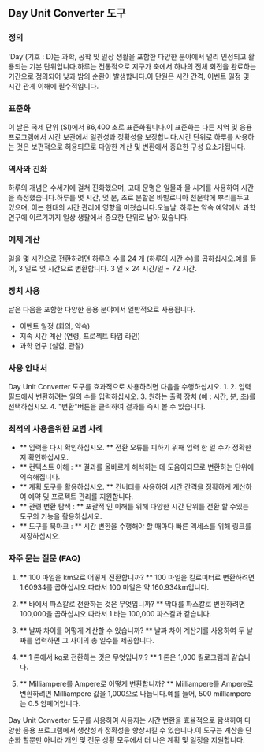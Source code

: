 ## Day Unit Converter 도구

### 정의
'Day'(기호 : D)는 과학, 공학 및 일상 생활을 포함한 다양한 분야에서 널리 인정되고 활용되는 기본 단위입니다.하루는 전통적으로 지구가 축에서 하나의 전체 회전을 완료하는 기간으로 정의되어 낮과 밤의 순환이 발생합니다.이 단원은 시간 간격, 이벤트 일정 및 시간 관계 이해에 필수적입니다.

### 표준화
이 날은 국제 단위 (SI)에서 86,400 초로 표준화됩니다.이 표준화는 다른 지역 및 응용 프로그램에서 시간 보관에서 일관성과 정확성을 보장합니다.시간 단위로 하루를 사용하는 것은 보편적으로 허용되므로 다양한 계산 및 변환에서 중요한 구성 요소가됩니다.

### 역사와 진화
하루의 개념은 수세기에 걸쳐 진화했으며, 고대 문명은 일몰과 물 시계를 사용하여 시간을 측정했습니다.하루를 몇 시간, 몇 분, 초로 분할은 바빌로니아 천문학에 뿌리를두고 있으며, 이는 현대의 시간 관리에 영향을 미쳤습니다.오늘날, 하루는 약속 예약에서 과학 연구에 이르기까지 일상 생활에서 중요한 단위로 남아 있습니다.

### 예제 계산
일을 몇 시간으로 전환하려면 하루의 수를 24 개 (하루의 시간 수)를 곱하십시오.예를 들어, 3 일로 몇 시간으로 변환합니다.
3 일 × 24 시간/일 = 72 시간.

### 장치 사용
날은 다음을 포함한 다양한 응용 분야에서 일반적으로 사용됩니다.
- 이벤트 일정 (회의, 약속)
- 지속 시간 계산 (연령, 프로젝트 타임 라인)
- 과학 연구 (실험, 관찰)

### 사용 안내서
Day Unit Converter 도구를 효과적으로 사용하려면 다음을 수행하십시오.
1.
2. 입력 필드에서 변환하려는 일의 수를 입력하십시오.
3. 원하는 출력 장치 (예 : 시간, 분, 초)를 선택하십시오.
4. "변환"버튼을 클릭하여 결과를 즉시 볼 수 있습니다.

### 최적의 사용을위한 모범 사례
- ** 입력을 다시 확인하십시오. ** 전환 오류를 피하기 위해 입력 한 일 수가 정확한지 확인하십시오.
- ** 컨텍스트 이해 : ** 결과를 올바르게 해석하는 데 도움이되므로 변환하는 단위에 익숙해집니다.
- ** 계획 도구를 활용하십시오. ** 컨버터를 사용하여 시간 간격을 정확하게 계산하여 예약 및 프로젝트 관리를 지원합니다.
- ** 관련 변환 탐색 : ** 포괄적 인 이해를 위해 다양한 시간 단위를 전환 할 수있는 도구의 기능을 활용하십시오.
- ** 도구를 북마크 : ** 시간 변환을 수행해야 할 때마다 빠른 액세스를 위해 링크를 저장하십시오.

### 자주 묻는 질문 (FAQ)

1. ** 100 마일을 km으로 어떻게 전환합니까? **
100 마일을 킬로미터로 변환하려면 1.60934를 곱하십시오.따라서 100 마일은 약 160.934km입니다.

2. ** 바에서 파스칼로 전환하는 것은 무엇입니까? **
막대를 파스칼로 변환하려면 100,000을 곱하십시오.따라서 1 바는 100,000 파스칼과 같습니다.

3. ** 날짜 차이를 어떻게 계산할 수 있습니까? **
날짜 차이 계산기를 사용하여 두 날짜를 입력하면 그 사이의 총 일수를 제공합니다.

4. ** 1 톤에서 kg로 전환하는 것은 무엇입니까? **
1 톤은 1,000 킬로그램과 같습니다.

5. ** Milliampere를 Ampere로 어떻게 변환합니까? **
Milliampere를 Ampere로 변환하려면 Milliampere 값을 1,000으로 나눕니다.예를 들어, 500 milliampere는 0.5 암페어입니다.

Day Unit Converter 도구를 사용하여 사용자는 시간 변환을 효율적으로 탐색하여 다양한 응용 프로그램에서 생산성과 정확성을 향상시킬 수 있습니다.이 도구는 계산을 단순화 할뿐만 아니라 개인 및 전문 상황 모두에서 더 나은 계획 및 일정을 지원합니다.